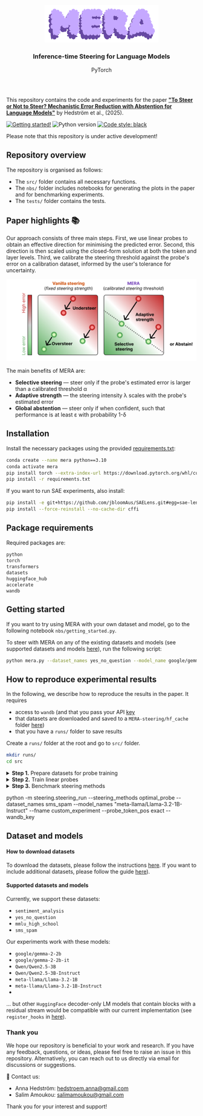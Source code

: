 <br/><br/>
<p align="center">
  <img width="300" src="logo.png">
<h3 align="center"><b>Inference-time Steering for Language Models</b></h3>
<p align="center">PyTorch</p>
<br/><br/>

This repository contains the code and experiments for the paper **["To Steer or Not to Steer? Mechanistic Error Reduction with Abstention for Language Models"]([Link](https://openreview.net/pdf?id=ukLxqA8zXj))** by Hedström et al., (2025).

[![Getting started!](https://colab.research.google.com/assets/colab-badge.svg)](anonymous)
![Python version](https://img.shields.io/badge/python-3.7%20%7C%203.8%20%7C%203.9%20%7C%203.10%20%7C%203.11-blue.svg)
[![Code style: black](https://img.shields.io/badge/code%20style-black-000000.svg)](https://github.com/psf/black)
<!--[![PyPI version](https://badge.fury.io/py/metaquantus.svg)](https://badge.fury.io/py/metaquantus)-->
<!--[![Python package](https://github.com/annahedstroem/MetaQuantus/actions/workflows/python-publish.yml/badge.svg)](https://github.com/annahedstroem/MetaQuantus/actions/workflows/python-publish.yml/badge.svg)-->
<!--[![Launch Tutorials](https://mybinder.org/badge_logo.svg)](anonymous)-->

Please note that this repository is under active development!
<!--
## Citation

If you find this work interesting or useful in your research, use the following Bibtex annotation to cite us:

```bibtex
@article{mera2025steering,
    title={To Steer or Not to Steer? Mechanistic Error Reduction with Abstention for Language Models},
    author={},
    journal={},
    year={},
    url={},
}
```
-->
<!--This work has been published ...........-->

## Repository overview

The repository is organised as follows:
- The `src/` folder contains all necessary functions.
- The `nbs/` folder includes notebooks for generating the plots in the paper and for benchmarking experiments.
- The `tests/` folder contains the tests.
<!--- The `assets/` folder contains all files to reproduce the experiments.-->

## Paper highlights 📚

Our approach consists of three main steps. First, we use linear probes to obtain an effective direction for minimising the predicted error. Second, this direction is then scaled using the closed-form solution at both the token and layer levels. Third, we calibrate the steering threshold against the probe's error on a calibration dataset, informed by the user's tolerance for uncertainty.
</p>
<p align="center">
  <img width="750" src="summary.png"> 
</p>

The main benefits of MERA are:
- **Selective steering** — steer only if the probe's estimated error is larger than a calibrated threshold α
- **Adaptive strength** — the steering intensity λ scales with the probe's estimated error 
- **Global abstention** — steer only if when confident, such that performance is at least ε with probability 1-δ

## Installation

Install the necessary packages using the provided [requirements.txt](https://github.com/annahedstroem/MERA-steering/blob/main/requirements.txt):

```bash
conda create --name mera python==3.10
conda activate mera 
pip install torch --extra-index-url https://download.pytorch.org/whl/cu122  
pip install -r requirements.txt
```

If you want to run SAE experiments, also install:
```bash
pip install -e git+https://github.com/jbloomAus/SAELens.git#egg=sae-lens
pip install --force-reinstall --no-cache-dir cffi
```

## Package requirements 

Required packages are:

```setup
python
torch
transformers
datasets
huggingface_hub
accelerate
wandb
```

## Getting started

If you want to try using MERA with your own dataset and model, go to the following notebook `nbs/getting_started.py`.

To steer with MERA on any of the existing datasets and models (see supported datasets and models [here](#supported-models-and-datasets)), run the following script:
```bash
python mera.py --dataset_names yes_no_question --model_name google/gemma-2-2b
```

## How to reproduce experimental results

In the following, we describe how to reproduce the results in the paper. It requires 
- access to `wandb` (and that you pass your API [key](https://docs.wandb.ai/support/find_api_key/)
- that datasets are downloaded and saved to a `MERA-steering/hf_cache` folder [here](#how-to-download-datasets))
- that you have a `runs/` folder to save results

Create a  `runs/` folder at the root and go to `src/` folder.

```bash
mkdir runs/
cd src
```

<details> <summary><b>Step 1.</b> Prepare datasets for probe training</summary>
For each model, to prepare datasets for probe training (see supported datasets and models [here](#supported-models-and-datasets)) run the following script:
  
```bash
python -m cache.cache_run --dataset_names sentiment_analysis yes_no_question mmlu_high_school sms_spam --nr_samples 3000 --model_name meta-llama/Llama-3.2-1B-Instruct --hf_token INSERT_KEY
python -m cache.cache_run --dataset_names mmlu_professional --nr_samples 2601 --model_name meta-llama/Llama-3.2-1B --hf_token INSERT_KEY
```
Just rerun with the different models (see supported datasets and models [here](#supported-models-and-datasets)).

Next, post-processes the cache data (i.e., subselect activation values based on token positions ("last" of the prompt and "exact" of the answer)), making the cached files significantly smaller in size in preparation for probe training.

```bash
python -m cache.cache_postprocess --dataset_names sms_spam
```

</details>

<details> <summary><b>Step 2.</b> Train linear probes</summary>
For each model, to train linear probes (error estimators), run the following script:
```bash
python -m probes.probes_train --dataset_names sentiment_analysis yes_no_question mmlu_high_school sms_spam --model_name meta-llama/Llama-3.2-1B-Instruct --save_name custom --transform
```
if you want to change any of the hyperparameters, please edit the script `probes_train.py` directly.

To analyse the performance of the probes, go to the following notebook `nbs/evaluate_probes.py`.
</details>

<details> <summary><b>Step 3.</b> Benchmark steering methods</summary>
  For each model, to benchmark steering methods, run the following script:

```bash
python -m steering.steering_run --steering_methods optimal_probe --dataset_names sms_spam --model_names "meta-llama/Llama-3.2-1B-Instruct" --fname custom_experiment --probe_token_pos exact --wandb_key e3cb93789b67ddad2a5f41e7c1ed3a31c56a544f
```

To analyse the performance of the steering methods, go to the following notebook `nbs/evaluate_steering.py`.
</details>

python -m steering.steering_run --steering_methods optimal_probe --dataset_names sms_spam --model_names "meta-llama/Llama-3.2-1B-Instruct" --fname custom_experiment --probe_token_pos exact --wandb_key

## Dataset and models

#### How to download datasets

To download the datasets, please follow the instructions [here](src/how-to-download-datasets.md). If you want to include additional datasets, please follow the guide [here](src/how-extend-datasets.md)).

#### Supported datasets and models

Currently, we support these datasets:
- `sentiment_analysis`
- `yes_no_question`
- `mmlu_high_school`
- `sms_spam`

Our experiments work with these models:
- `google/gemma-2-2b`
- `google/gemma-2-2b-it`
- `Qwen/Qwen2.5-3B`
- `Qwen/Qwen2.5-3B-Instruct`
- `meta-llama/Llama-3.2-1B`
- `meta-llama/Llama-3.2-1B-Instruct`
- 
... but other `HuggingFace` decoder-only LM models that contain blocks with a residual stream would be compatible with our current implementation (see `register_hooks`  in [here](https://github.com/annahedstroem/MERA-steering/blob/main/src/cache/cache_utils.py#L217)).

### Thank you

We hope our repository is beneficial to your work and research. If you have any feedback, questions, or ideas, please feel free to raise an issue in this repository. Alternatively, you can reach out to us directly via email for discussions or suggestions. 

📧 Contact us: 
- Anna Hedström: [hedstroem.anna@gmail.com](mailto:hedstroem.anna@gmail.com)
- Salim Amoukou: [salimamoukou@gmail.com](mailto:salimamoukou@gmail.com)

Thank you for your interest and support!